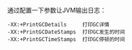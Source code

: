 通过配置一下参数让JVM输出日志：

```
-XX:+PrintGCDetails     打印GC详情
-XX:+PrintGCDateStamps  打印GC发生的时间
-XX:+PrintGCTimeStamps  打印GC停顿的时间
```



